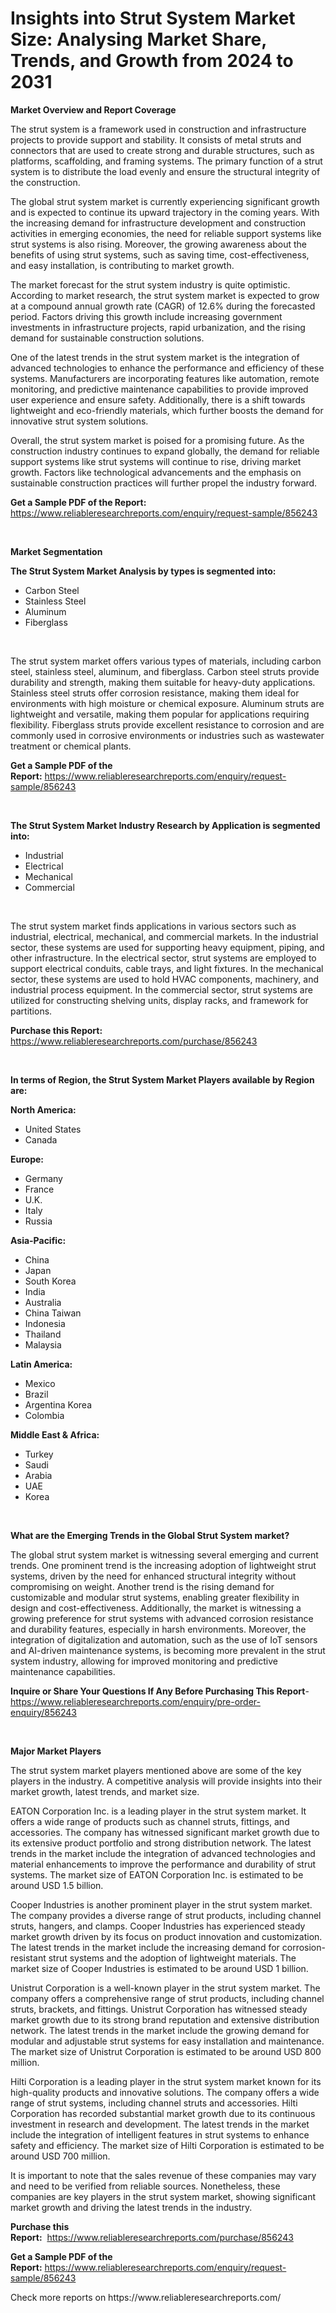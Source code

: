 <p><h1>Insights into Strut System Market Size: Analysing Market Share, Trends, and Growth from 2024 to 2031</h1></p><p><strong>Market Overview and Report Coverage</strong></p>
<p><p>The strut system is a framework used in construction and infrastructure projects to provide support and stability. It consists of metal struts and connectors that are used to create strong and durable structures, such as platforms, scaffolding, and framing systems. The primary function of a strut system is to distribute the load evenly and ensure the structural integrity of the construction.</p><p>The global strut system market is currently experiencing significant growth and is expected to continue its upward trajectory in the coming years. With the increasing demand for infrastructure development and construction activities in emerging economies, the need for reliable support systems like strut systems is also rising. Moreover, the growing awareness about the benefits of using strut systems, such as saving time, cost-effectiveness, and easy installation, is contributing to market growth.</p><p>The market forecast for the strut system industry is quite optimistic. According to market research, the strut system market is expected to grow at a compound annual growth rate (CAGR) of 12.6% during the forecasted period. Factors driving this growth include increasing government investments in infrastructure projects, rapid urbanization, and the rising demand for sustainable construction solutions.</p><p>One of the latest trends in the strut system market is the integration of advanced technologies to enhance the performance and efficiency of these systems. Manufacturers are incorporating features like automation, remote monitoring, and predictive maintenance capabilities to provide improved user experience and ensure safety. Additionally, there is a shift towards lightweight and eco-friendly materials, which further boosts the demand for innovative strut system solutions.</p><p>Overall, the strut system market is poised for a promising future. As the construction industry continues to expand globally, the demand for reliable support systems like strut systems will continue to rise, driving market growth. Factors like technological advancements and the emphasis on sustainable construction practices will further propel the industry forward.</p></p>
<p><strong>Get a Sample PDF of the Report:</strong> <a href="https://www.reliableresearchreports.com/enquiry/request-sample/856243">https://www.reliableresearchreports.com/enquiry/request-sample/856243</a></p>
<p>&nbsp;</p>
<p><strong>Market Segmentation</strong></p>
<p><strong>The Strut System Market Analysis by types is segmented into:</strong></p>
<p><ul><li>Carbon Steel</li><li>Stainless Steel</li><li>Aluminum</li><li>Fiberglass</li></ul></p>
<p>&nbsp;</p>
<p><p>The strut system market offers various types of materials, including carbon steel, stainless steel, aluminum, and fiberglass. Carbon steel struts provide durability and strength, making them suitable for heavy-duty applications. Stainless steel struts offer corrosion resistance, making them ideal for environments with high moisture or chemical exposure. Aluminum struts are lightweight and versatile, making them popular for applications requiring flexibility. Fiberglass struts provide excellent resistance to corrosion and are commonly used in corrosive environments or industries such as wastewater treatment or chemical plants.</p></p>
<p><strong>Get a Sample PDF of the Report:</strong>&nbsp;<a href="https://www.reliableresearchreports.com/enquiry/request-sample/856243">https://www.reliableresearchreports.com/enquiry/request-sample/856243</a></p>
<p>&nbsp;</p>
<p><strong>The Strut System Market Industry Research by Application is segmented into:</strong></p>
<p><ul><li>Industrial</li><li>Electrical</li><li>Mechanical</li><li>Commercial</li></ul></p>
<p>&nbsp;</p>
<p><p>The strut system market finds applications in various sectors such as industrial, electrical, mechanical, and commercial markets. In the industrial sector, these systems are used for supporting heavy equipment, piping, and other infrastructure. In the electrical sector, strut systems are employed to support electrical conduits, cable trays, and light fixtures. In the mechanical sector, these systems are used to hold HVAC components, machinery, and industrial process equipment. In the commercial sector, strut systems are utilized for constructing shelving units, display racks, and framework for partitions.</p></p>
<p><strong>Purchase this Report:</strong>&nbsp; <a href="https://www.reliableresearchreports.com/purchase/856243">https://www.reliableresearchreports.com/purchase/856243</a></p>
<p>&nbsp;</p>
<p><strong>In terms of Region, the Strut System Market Players available by Region are:</strong></p>
<p>
    <p> <strong> North America: </strong>
        <ul>
            <li>United States</li>
            <li>Canada</li>
        </ul>
        </p> 
    <p> <strong> Europe: </strong>
        <ul>
            <li>Germany</li>
            <li>France</li>
            <li>U.K.</li>
            <li>Italy</li>
            <li>Russia</li>
        </ul>
        </p> 
    <p> <strong> Asia-Pacific: </strong>
        <ul>
            <li>China</li>
            <li>Japan</li>
            <li>South Korea</li>
            <li>India</li>
            <li>Australia</li>
            <li>China Taiwan</li>
            <li>Indonesia</li>
            <li>Thailand</li>
            <li>Malaysia</li>
        </ul>
        </p> 
    <p> <strong> Latin America: </strong>
        <ul>
            <li>Mexico</li>
            <li>Brazil</li>
            <li>Argentina Korea</li>
            <li>Colombia</li>
        </ul>
        </p> 
    <p> <strong> Middle East & Africa: </strong>
        <ul>
            <li>Turkey</li>
            <li>Saudi</li>
            <li>Arabia</li>
            <li>UAE</li>
            <li>Korea</li>
        </ul>
    </p>
    </p>
<p>&nbsp;</p>
<p><strong>What are the Emerging Trends in the Global Strut System market?</strong></p>
<p><p>The global strut system market is witnessing several emerging and current trends. One prominent trend is the increasing adoption of lightweight strut systems, driven by the need for enhanced structural integrity without compromising on weight. Another trend is the rising demand for customizable and modular strut systems, enabling greater flexibility in design and cost-effectiveness. Additionally, the market is witnessing a growing preference for strut systems with advanced corrosion resistance and durability features, especially in harsh environments. Moreover, the integration of digitalization and automation, such as the use of IoT sensors and AI-driven maintenance systems, is becoming more prevalent in the strut system industry, allowing for improved monitoring and predictive maintenance capabilities.</p></p>
<p><strong>Inquire or Share Your Questions If Any Before Purchasing This Report</strong>- <a href="https://www.reliableresearchreports.com/enquiry/pre-order-enquiry/856243">https://www.reliableresearchreports.com/enquiry/pre-order-enquiry/856243</a></p>
<p>&nbsp;</p>
<p><strong>Major Market Players</strong></p>
<p><p>The strut system market players mentioned above are some of the key players in the industry. A competitive analysis will provide insights into their market growth, latest trends, and market size.</p><p>EATON Corporation Inc. is a leading player in the strut system market. It offers a wide range of products such as channel struts, fittings, and accessories. The company has witnessed significant market growth due to its extensive product portfolio and strong distribution network. The latest trends in the market include the integration of advanced technologies and material enhancements to improve the performance and durability of strut systems. The market size of EATON Corporation Inc. is estimated to be around USD 1.5 billion.</p><p>Cooper Industries is another prominent player in the strut system market. The company provides a diverse range of strut products, including channel struts, hangers, and clamps. Cooper Industries has experienced steady market growth driven by its focus on product innovation and customization. The latest trends in the market include the increasing demand for corrosion-resistant strut systems and the adoption of lightweight materials. The market size of Cooper Industries is estimated to be around USD 1 billion.</p><p>Unistrut Corporation is a well-known player in the strut system market. The company offers a comprehensive range of strut products, including channel struts, brackets, and fittings. Unistrut Corporation has witnessed steady market growth due to its strong brand reputation and extensive distribution network. The latest trends in the market include the growing demand for modular and adjustable strut systems for easy installation and maintenance. The market size of Unistrut Corporation is estimated to be around USD 800 million.</p><p>Hilti Corporation is a leading player in the strut system market known for its high-quality products and innovative solutions. The company offers a wide range of strut systems, including channel struts and accessories. Hilti Corporation has recorded substantial market growth due to its continuous investment in research and development. The latest trends in the market include the integration of intelligent features in strut systems to enhance safety and efficiency. The market size of Hilti Corporation is estimated to be around USD 700 million.</p><p>It is important to note that the sales revenue of these companies may vary and need to be verified from reliable sources. Nonetheless, these companies are key players in the strut system market, showing significant market growth and driving the latest trends in the industry.</p></p>
<p><strong>Purchase this Report:</strong>&nbsp;&nbsp;<a href="https://www.reliableresearchreports.com/purchase/856243">https://www.reliableresearchreports.com/purchase/856243</a></p>
<p></p>
<p><strong>Get a Sample PDF of the Report:</strong>&nbsp;<a href="https://www.reliableresearchreports.com/enquiry/request-sample/856243">https://www.reliableresearchreports.com/enquiry/request-sample/856243</a></p>
<p>Check more reports on https://www.reliableresearchreports.com/</p>